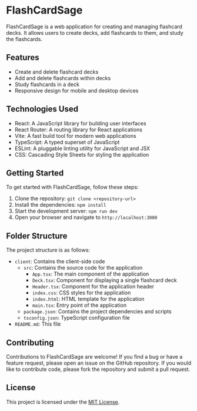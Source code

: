 # FlashCardSage

FlashCardSage is a web application for creating and managing flashcard decks. It allows users to create decks, add flashcards to them, and study the flashcards.

## Features

- Create and delete flashcard decks
- Add and delete flashcards within decks
- Study flashcards in a deck
- Responsive design for mobile and desktop devices

## Technologies Used

- React: A JavaScript library for building user interfaces
- React Router: A routing library for React applications
- Vite: A fast build tool for modern web applications
- TypeScript: A typed superset of JavaScript
- ESLint: A pluggable linting utility for JavaScript and JSX
- CSS: Cascading Style Sheets for styling the application

## Getting Started

To get started with FlashCardSage, follow these steps:

1. Clone the repository: `git clone <repository-url>`
2. Install the dependencies: `npm install`
3. Start the development server: `npm run dev`
4. Open your browser and navigate to `http://localhost:3000`

## Folder Structure

The project structure is as follows:

- `client`: Contains the client-side code
  - `src`: Contains the source code for the application
    - `App.tsx`: The main component of the application
    - `Deck.tsx`: Component for displaying a single flashcard deck
    - `Header.tsx`: Component for the application header
    - `index.css`: CSS styles for the application
    - `index.html`: HTML template for the application
    - `main.tsx`: Entry point of the application
  - `package.json`: Contains the project dependencies and scripts
  - `tsconfig.json`: TypeScript configuration file
- `README.md`: This file

## Contributing

Contributions to FlashCardSage are welcome! If you find a bug or have a feature request, please open an issue on the GitHub repository. If you would like to contribute code, please fork the repository and submit a pull request.

## License

This project is licensed under the [MIT License](LICENSE).
